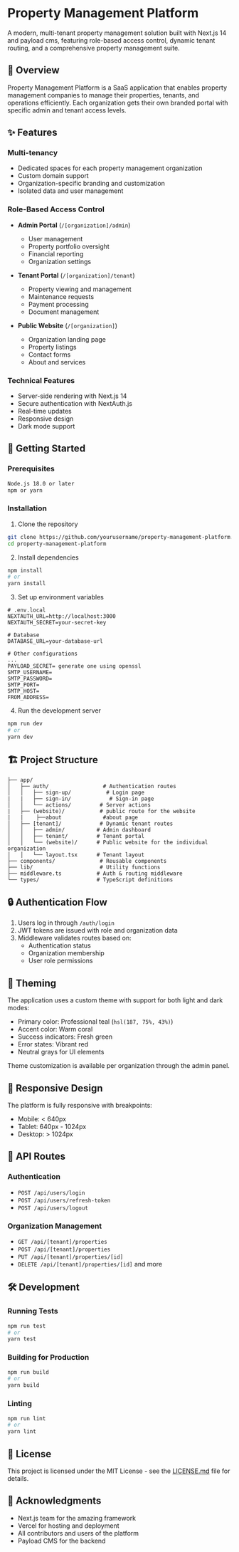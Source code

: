 # Property Management Platform

A modern, multi-tenant property management solution built with Next.js 14 and payload cms, featuring role-based access control, dynamic tenant routing, and a comprehensive property management suite.

## 🏢 Overview

Property Management Platform is a SaaS application that enables property management companies to manage their properties, tenants, and operations efficiently. Each organization gets their own branded portal with specific admin and tenant access levels.

## ✨ Features

### Multi-tenancy
- Dedicated spaces for each property management organization
- Custom domain support
- Organization-specific branding and customization
- Isolated data and user management

### Role-Based Access Control
- **Admin Portal** (`/[organization]/admin`)
  - User management
  - Property portfolio oversight
  - Financial reporting
  - Organization settings

- **Tenant Portal** (`/[organization]/tenant`)
  - Property viewing and management
  - Maintenance requests
  - Payment processing
  - Document management

- **Public Website** (`/[organization]`)
  - Organization landing page
  - Property listings
  - Contact forms
  - About and services

### Technical Features
- Server-side rendering with Next.js 14
- Secure authentication with NextAuth.js
- Real-time updates
- Responsive design
- Dark mode support

## 🚀 Getting Started

### Prerequisites
```bash
Node.js 18.0 or later
npm or yarn
```

### Installation

1. Clone the repository
```bash
git clone https://github.com/yourusername/property-management-platform.git
cd property-management-platform
```

2. Install dependencies
```bash
npm install
# or
yarn install
```

3. Set up environment variables
```env
# .env.local
NEXTAUTH_URL=http://localhost:3000
NEXTAUTH_SECRET=your-secret-key

# Database
DATABASE_URL=your-database-url

# Other configurations
...
PAYLOAD_SECRET= generate one using openssl
SMTP_USERNAME=
SMTP_PASSWORD=
SMTP_PORT=
SMTP_HOST=
FROM_ADDRESS=
```

4. Run the development server
```bash
npm run dev
# or
yarn dev
```

## 🏗 Project Structure

```
├── app/
│   ├── auth/                 # Authentication routes
│   │   ├── sign-up/           # Login page
|   |   ├── sign-in/            # Sign-in page
│   │   └── actions/         # Server actions
|   ├── (website)/           # public route for the website
|   |    ├──about             #about page
│   ├── [tenant]/            # Dynamic tenant routes
│   │   ├── admin/          # Admin dashboard
│   │   ├── tenant/         # Tenant portal
│   │   └── (website)/      # Public website for the individual organization
│   │   └── layout.tsx      # Tenant layout
├── components/              # Reusable components
├── lib/                     # Utility functions
├── middleware.ts           # Auth & routing middleware
└── types/                  # TypeScript definitions
```

## 🔒 Authentication Flow

1. Users log in through `/auth/login`
2. JWT tokens are issued with role and organization data
3. Middleware validates routes based on:
   - Authentication status
   - Organization membership
   - User role permissions

## 🎨 Theming

The application uses a custom theme with support for both light and dark modes:

- Primary color: Professional teal (`hsl(187, 75%, 43%)`)
- Accent color: Warm coral
- Success indicators: Fresh green
- Error states: Vibrant red
- Neutral grays for UI elements

Theme customization is available per organization through the admin panel.

## 📱 Responsive Design

The platform is fully responsive with breakpoints:
- Mobile: < 640px
- Tablet: 640px - 1024px
- Desktop: > 1024px

## 🔧 API Routes

### Authentication
- `POST /api/users/login`
- `POST /api/users/refresh-token`
- `POST /api/users/logout`

### Organization Management
- `GET /api/[tenant]/properties`
- `POST /api/[tenant]/properties`
- `PUT /api/[tenant]/properties/[id]`
- `DELETE /api/[tenant]/properties/[id]`
and more

## 🛠 Development

### Running Tests
```bash
npm run test
# or
yarn test
```

### Building for Production
```bash
npm run build
# or
yarn build
```

### Linting
```bash
npm run lint
# or
yarn lint
```



## 📄 License

This project is licensed under the MIT License - see the [LICENSE.md](LICENSE.md) file for details.

## 🙏 Acknowledgments

- Next.js team for the amazing framework
- Vercel for hosting and deployment
- All contributors and users of the platform
- Payload CMS for the backend




